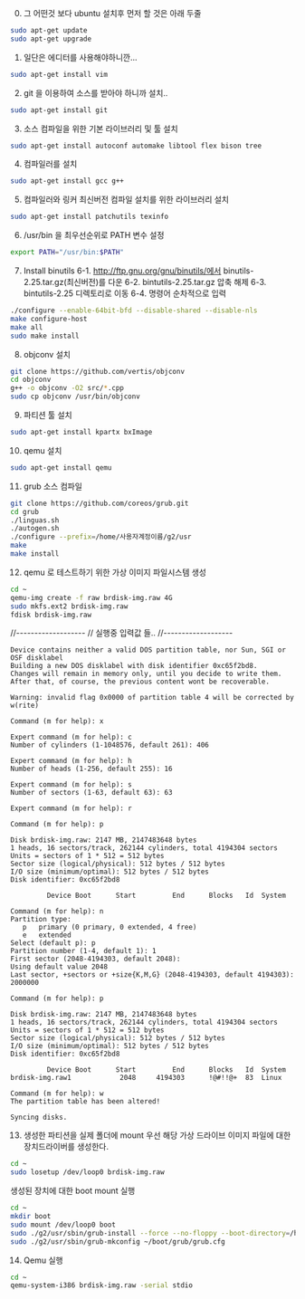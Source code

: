 ﻿0. 그 어떤것 보다 ubuntu 설치후 먼저 할 것은 아래 두줄
```bash
sudo apt-get update
sudo apt-get upgrade
```

1. 일단은 에디터를 사용해야하니깐...
```bash
sudo apt-get install vim
```

2. git 을 이용하여 소스를 받아야 하니까 설치..
```bash
sudo apt-get install git
```

3. 소스 컴파일을 위한 기본 라이브러리 및 툴 설치
```bash
sudo apt-get install autoconf automake libtool flex bison tree
```

4. 컴파일러를 설치
```bash
sudo apt-get install gcc g++
```

5. 컴파일러와 링커 최신버전 컴파일 설치를 위한 라이브러리 설치
```bash
sudo apt-get install patchutils texinfo
```

6. /usr/bin 을 최우선순위로 PATH 변수 설정
```bash
export PATH="/usr/bin:$PATH"
```

7. Install binutils
 6-1. http://ftp.gnu.org/gnu/binutils/에서 binutils-2.25.tar.gz(최신버전)를 다운
 6-2. bintutils-2.25.tar.gz 압축 해제
 6-3. bintutils-2.25 디렉토리로 이동
 6-4. 명령어 순차적으로 입력

```bash  
./configure --enable-64bit-bfd --disable-shared --disable-nls
make configure-host
make all
sudo make install
```
8. objconv 설치
```bash
git clone https://github.com/vertis/objconv
cd objconv
g++ -o objconv -O2 src/*.cpp
sudo cp objconv /usr/bin/objconv
```

9. 파티션 툴 설치
```bash
sudo apt-get install kpartx bxImage
```

10. qemu 설치
```bash
sudo apt-get install qemu
```

11. grub 소스 컴파일
```bash
git clone https://github.com/coreos/grub.git
cd grub
./linguas.sh
./autogen.sh
./configure --prefix=/home/사용자계정이름/g2/usr
make
make install
```

12. qemu 로 테스트하기 위한 가상 이미지 파일시스템 생성
```bash
cd ~
qemu-img create -f raw brdisk-img.raw 4G
sudo mkfs.ext2 brdisk-img.raw
fdisk brdisk-img.raw
```

//-------------------
// 실행중 입력값 들..
//-------------------
```
Device contains neither a valid DOS partition table, nor Sun, SGI or OSF disklabel
Building a new DOS disklabel with disk identifier 0xc65f2bd8.
Changes will remain in memory only, until you decide to write them.
After that, of course, the previous content wont be recoverable.

Warning: invalid flag 0x0000 of partition table 4 will be corrected by w(rite)

Command (m for help): x

Expert command (m for help): c
Number of cylinders (1-1048576, default 261): 406

Expert command (m for help): h
Number of heads (1-256, default 255): 16

Expert command (m for help): s
Number of sectors (1-63, default 63): 63

Expert command (m for help): r

Command (m for help): p

Disk brdisk-img.raw: 2147 MB, 2147483648 bytes
1 heads, 16 sectors/track, 262144 cylinders, total 4194304 sectors
Units = sectors of 1 * 512 = 512 bytes
Sector size (logical/physical): 512 bytes / 512 bytes
I/O size (minimum/optimal): 512 bytes / 512 bytes
Disk identifier: 0xc65f2bd8

         Device Boot      Start         End      Blocks   Id  System

Command (m for help): n
Partition type:
   p   primary (0 primary, 0 extended, 4 free)
   e   extended
Select (default p): p
Partition number (1-4, default 1): 1
First sector (2048-4194303, default 2048): 
Using default value 2048
Last sector, +sectors or +size{K,M,G} (2048-4194303, default 4194303): 2000000            

Command (m for help): p

Disk brdisk-img.raw: 2147 MB, 2147483648 bytes
1 heads, 16 sectors/track, 262144 cylinders, total 4194304 sectors
Units = sectors of 1 * 512 = 512 bytes
Sector size (logical/physical): 512 bytes / 512 bytes
I/O size (minimum/optimal): 512 bytes / 512 bytes
Disk identifier: 0xc65f2bd8

         Device Boot      Start         End      Blocks   Id  System
brdisk-img.raw1            2048     4194303      !@#!!@+  83  Linux

Command (m for help): w
The partition table has been altered!

Syncing disks.
```

13. 생성한 파티션을 실제 폴더에 mount
우선 해당 가상 드라이브 이미지 파일에 대한 장치드라이버를 생성한다.
```bash
cd ~
sudo losetup /dev/loop0 brdisk-img.raw
```

생성된 장치에 대한 boot mount 실행
```bash
cd ~
mkdir boot
sudo mount /dev/loop0 boot
sudo ./g2/usr/sbin/grub-install --force --no-floppy --boot-directory=/home/사용자계정명/boot /dev/loop0
sudo ./g2/usr/sbin/grub-mkconfig ~/boot/grub/grub.cfg
```

14. Qemu 실행
```bash
cd ~
qemu-system-i386 brdisk-img.raw -serial stdio
```
